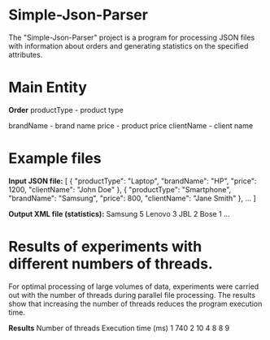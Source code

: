 # Simple-Json-Parser
The "Simple-Json-Parser" project is a program for processing JSON files with information about orders and generating statistics on the specified attributes.

# Main Entity
**Order**
productType - product type

brandName - brand name
price - product price
clientName - client name

# Example files
**Input JSON file:**
[
   {
     "productType": "Laptop",
     "brandName": "HP",
     "price": 1200,
     "clientName": "John Doe"
   },
   {
     "productType": "Smartphone",
     "brandName": "Samsung",
     "price": 800,
     "clientName": "Jane Smith"
   },
   ...
]

**Output XML file (statistics):**
<statistics>
     <attributeCounts>
         <entry>
             <key>Samsung</key>
             <value>5</value>
         </entry>
         <entry>
             <key>Lenovo</key>
             <value>3</value>
         </entry>
         <entry>
             <key>JBL</key>
             <value>2</value>
         </entry>
         <entry>
             <key>Bose</key>
             <value>1</value>
         </entry>
      ...
     </attributeCounts>
</statistics>

# Results of experiments with different numbers of threads.
For optimal processing of large volumes of data, experiments were carried out with the number of threads during parallel file processing.
The results show that increasing the number of threads reduces the program execution time.

**Results**
Number of threads Execution time (ms)
1                740
2                10
4                8
8                9
